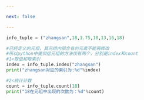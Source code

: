 ```yaml
---

next: false

---
```




<BlogInfo id="977" title="6.元组的基本使用" author="白日梦想猿" pv=0 read_times=0 pre_cost_time="0分12秒" category="高级变量类型" tag_list="['高级变量类型']" create_time="2020.02.10 14:16:42" update_time="2020.02.10 14:29:02" />

```python
info_tuple = ("zhangsan",18,1.75,18,13,16,18)

#已经定义的元组，其元组内部含有的元素不能再修改
#所以python中提供给元组的方法仅有两个，分别是index和count
#1<取值和取索引
index = info_tuple.index("zhangsan")
print("zhangsan对应的索引为:%d"%index)

#2<统计计数
count = info_tuple.count(18)
print("18在元组中出现的次数为：%d"%count)
```



<ActionBox />

